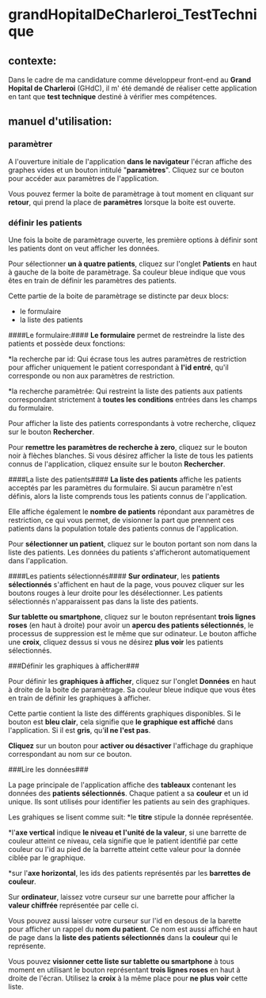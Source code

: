# grandHopitalDeCharleroi_TestTechnique

## contexte:

Dans le cadre de ma candidature comme développeur front-end au **Grand Hopital 		de Charleroi** (GHdC), il m' été demandé de réaliser cette application en tant 	que **test technique** destiné à vérifier mes compétences.

## manuel d'utilisation:

### paramètrer

A l'ouverture initiale de l'application **dans le navigateur** l'écran affiche des graphes vides et un bouton intitulé "**paramètres**". Cliquez sur ce bouton pour accéder aux paramètres de l'application.

Vous pouvez fermer la boite de paramètrage à tout moment en cliquant sur **retour**, qui prend la place de **paramètres** lorsque la boite est ouverte.


### définir les patients

Une fois la boite de paramètrage ouverte, les première options à définir sont les patients dont on veut afficher les données. 

Pour sélectionner **un à quatre patients**, cliquez sur l'onglet **Patients** en haut à gauche de la boite de paramètrage. Sa couleur bleue indique que vous êtes en train de définir les paramètres des patients.

Cette partie de la boite de paramètrage se distincte par deux blocs:
* le formulaire
* la liste des patients

####Le formulaire:####
**Le formulaire** permet de restreindre la liste des patients et possède deux fonctions:

*la recherche par id:
Qui écrase tous les autres paramètres de restriction pour afficher uniquement le patient correspondant à **l'id entré**, qu'il corresponde ou non aux paramètres de restriction.

*la recherche paramètrée:
Qui restreint la liste des patients aux patients correspondant strictement à **toutes les conditions** entrées dans les champs du formulaire.

Pour afficher la liste des patients correspondants à votre recherche, cliquez sur le bouton **Rechercher**.

Pour **remettre les paramètres de recherche à zero**, cliquez sur le bouton noir à flèches blanches. Si vous désirez afficher la liste de tous les patients connus de l'application, cliquez ensuite sur le bouton **Rechercher**.

####La liste des patients####
**La liste des patients** affiche les patients acceptés par les paramètres du formulaire. Si aucun paramètre n'est définis, alors la liste comprends tous les patients connus de l'application.

Elle affiche également le **nombre de patients** répondant aux paramètres de restriction, ce qui vous permet, de visionner la part que prennent ces patients dans la population totale des patients connus de l'application.

Pour **sélectionner un patient**, cliquez sur le bouton portant son nom dans la liste des patients. Les données du patients s'afficheront automatiquement dans l'application.

####Les patients sélectionnés####
**Sur ordinateur**, les **patients sélectionnés** s'affichent en haut de la page, vous pouvez cliquer sur les boutons rouges à leur droite pour les désélectionner. Les patients sélectionnés n'apparaissent pas dans la liste des patients.

**Sur tablette ou smartphone**, cliquez sur le bouton représentant **trois lignes roses** (en haut à droite) pour avoir un **apercu des patients sélectionnés**, le processus de suppression est le même que sur odinateur. Le bouton affiche une **croix**, cliquez dessus si vous ne désirez **plus voir** les patients sélectionnés.


###Définir les graphiques à afficher###

Pour définir les **graphiques à afficher**, cliquez sur l'onglet **Données** en haut à droite de la boite de paramètrage. Sa couleur bleue indique que vous êtes en train de définir les graphiques à afficher.

Cette partie contient la liste des différents graphiques disponibles. Si le bouton est **bleu clair**, cela signifie que **le graphique est affiché** dans l'application. Si il est **gris**, qu'**il ne l'est pas**. 

**Cliquez** sur un bouton pour **activer ou désactiver** l'affichage du graphique correspondant au nom sur ce bouton.


###Lire les données###

La page principale de l'application affiche des **tableaux** contenant les données des **patients sélectionnés**. Chaque patient a sa **couleur** et un id unique. Ils sont utilisés pour identifier les patients au sein des graphiques.

Les grahiques se lisent comme suit: 
*le **titre** stipule la donnée représentée.

*l'**axe vertical** indique **le niveau et l'unité de la valeur**, si une barrette de couleur atteint ce niveau, cela signifie que le patient identifié par cette couleur ou l'id au pied de la barrette atteint cette valeur pour la donnée ciblée par le graphique.

*sur l'**axe horizontal**, les ids des patients représentés par les **barrettes de couleur**.

Sur **ordinateur**, laissez votre curseur sur une barrette pour afficher la **valeur chiffrée** représentée par celle ci.

Vous pouvez aussi laisser votre curseur sur l'id en desous de la barette pour afficher un rappel du **nom du patient**. Ce nom est aussi affiché en haut de page dans la **liste des patients sélectionnés** dans la **couleur** qui le représente.

Vous pouvez **visionner cette liste sur tablette ou smartphone** à tous moment en utilisant le bouton représentant **trois lignes roses** en haut à droite de l'écran.
Utilisez la **croix** à la même place pour **ne plus voir** cette liste.


